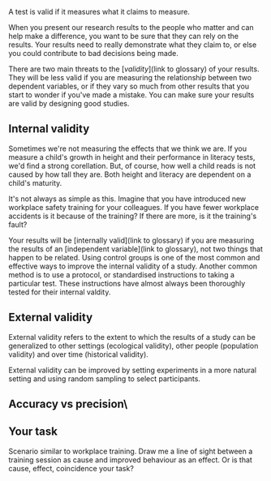 A test is valid if it measures what it claims to measure.

When you present our research results to the people who matter and can help make a difference, you want to be sure that they can rely on the results.  Your results need to really demonstrate what they claim to, or else you could contribute to bad decisions being made. 

There are two main threats to the [_validity_](link to glossary) of your results. They will be less valid if you are measuring the relationship between two dependent variables, or if they vary so much from other results that you start to wonder if you've made a mistake.  You can make sure your results are valid by designing good studies.

## Internal validity

Sometimes we're not measuring the effects that we think we are.  If you measure a child's growth in height and their performance in literacy tests, we'd find a strong corellation.  But, of course, how well a child reads is not caused by how tall they are.  Both height and literacy are dependent on a child's maturity. 

It's not always as simple as this.  Imagine that you have introduced new workplace safety training for your colleagues.  If you have fewer workplace accidents is it because of the training?  If there are more, is it the training's fault?  

Your results will be [internally valid](link to glossary) if you are measuring the results of an [independent variable](link to glossary), not two things that happen to be related.  Using control groups is one of the most common and effective ways to improve the internal validity of a study. Another common method is to use a protocol, or standardised instructions to taking a particular test.  These instructions have almost always been thoroughly tested for their internal valdity.

## External validity



External validity refers to the extent to which the results of a study can be generalized to other settings (ecological validity), other people (population validity) and over time (historical validity).

External validity can be improved by setting experiments in a more natural setting and using random sampling to select participants.


## Accuracy vs precision\


## Your task 

Scenario similar to workplace training.  Draw me a line of sight between a training session as cause and improved behaviour as an effect.  Or is that cause, effect, coincidence your task?
